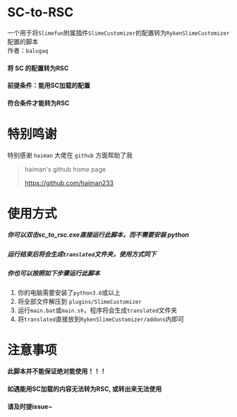 # SC-to-RSC

一个用于将`Slimefun`附属插件`SlimeCustomizer`的配置转为`RykenSlimeCustomizer`配置的脚本  
作者：`balugaq`

#### 将 SC 的配置转为RSC
#### 前提条件：能用SC加载的配置
#### 符合条件才能转为RSC

# 特别鸣谢

特别感谢 `haiman` 大佬在 `github` 方面帮助了我
> haiman's github home page
>
> <https://github.com/haiman233>

# 使用方式

##### 你可以双击sc_to_rsc.exe直接运行此脚本，而不需要安装 python
##### 运行结束后将会生成`translated`文件夹，使用方式同下

##### 你也可以按照如下步骤运行此脚本
1. 你的电脑需要安装了`python3.6`或以上
2. 将全部文件解压到 `plugins/SlimeCustomizer`
3. 运行`main.bat`或`main.sh`，程序将会生成`translated`文件夹
4. 将`translated`直接放到`RykenSlimeCustomizer/addons`内即可

# 注意事项

#### 此脚本并不能保证绝对能使用！！！
#### 如遇能用SC加载的内容无法转为RSC, 或转出来无法使用
#### 请及时提issue~
